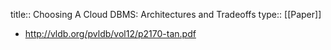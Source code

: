 title:: Choosing A Cloud DBMS: Architectures and Tradeoffs
type:: [[Paper]]

- http://vldb.org/pvldb/vol12/p2170-tan.pdf